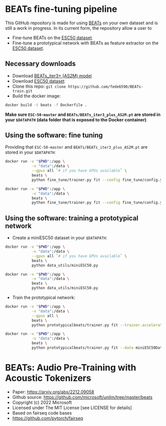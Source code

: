 # BEATs fine-tuning pipeline

This GitHub repository is made for using [BEATs](https://arxiv.org/abs/2212.09058) on your own dataset and is still a work in progress. In its current form, the repository allow a user to

- Fine-tune BEATs on the [ESC50 dataset](https://github.com/karolpiczak/ESC-50).
- Fine-tune a prototypical network with BEATs as feature extractor on the [ESC50 dataset](https://github.com/karolpiczak/ESC-50).

## Necessary downloads

- Download [BEATs_iter3+ (AS2M) model](https://valle.blob.core.windows.net/share/BEATs/BEATs_iter3_plus_AS2M.pt?sv=2020-08-04&st=2023-03-01T07%3A51%3A05Z&se=2033-03-02T07%3A51%3A00Z&sr=c&sp=rl&sig=QJXmSJG9DbMKf48UDIU1MfzIro8HQOf3sqlNXiflY1I%3D)
- Download [ESC50 dataset](https://github.com/karoldvl/ESC-50/archive/master.zip)
- Clone this repo: `git clone https://github.com/fede6590/BEATs-train.git`
- Build the docker image:

```bash
docker build -t beats -f Dockerfile .
```

**Make sure `ESC-50-master` and `BEATs/BEATs_iter3_plus_AS2M.pt` are stored in your `$DATAPATH` (data folder that is exposed to the Docker container)**

## Using the software: fine tuning

Providing that `ESC-50-master` and `BEATs/BEATs_iter3_plus_AS2M.pt` are stored in your `$DATAPATH`:

```bash
docker run -v "$PWD":/app \
            -v "data":/data \
            --gpus all `# if you have GPUs available` \
            beats \
            python fine_tune/trainer.py fit --config fine_tune/config.yaml
```
```bash
docker run -v "$PWD":/app \
            -v "data":/data \
            beats \
            python fine_tune/trainer.py fit --config fine_tune/config.yaml
```

## Using the software: training a prototypical network

- Create a miniESC50 dataset in your `$DATAPATH`:

```bash
docker run -v "$PWD":/app \
            -v "data":/data \
            --gpus all `# if you have GPUs available` \
            beats \
            python data_utils/miniESC50.py
```
```bash
docker run -v "$PWD":/app \
            -v "data":/data \
            beats \
            python data_utils/miniESC50.py
```

- Train the prototypical network:

```bash
docker run -v "$PWD":/app \
            -v "data":/data \
            --gpus all \
            beats \
            python prototypicalbeats/trainer.py fit --trainer.accelerator gpu --trainer.gpus 1 --data miniESC50DataModule
```
```bash
docker run -v "$PWD":/app \
            -v "data":/data \
            beats \
            python prototypicalbeats/trainer.py fit --data miniESC50DataModule
```

# BEATs: Audio Pre-Training with Acoustic Tokenizers
- Paper: https://arxiv.org/abs/2212.09058
- Github source: https://github.com/microsoft/unilm/tree/master/beats
- Copyright (c) 2022 Microsoft
- Licensed under The MIT License [see LICENSE for details]
- Based on fairseq code bases
- https://github.com/pytorch/fairseq